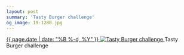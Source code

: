 ```yaml
---
layout: post
summary: 'Tasty Burger challenge'
og_image: 19-1280.jpg
---
```


<p>
 <time>
  <a href="/19">
   {{ page.date | date: "%B %-d, %Y" }}
  </a>
 </time>
 <a href="/19">
  <img alt="Tasty Burger challenge" data-taken="8/24/2013" sizes="(min-width: 700px) 50vw, calc(100vw - 2rem)" src="{{ site.assets_url }}/19-640.jpg" srcset="{{ site.assets_url }}/19-1280.jpg 1280w, {{ site.assets_url }}/19-960.jpg 960w, {{ site.assets_url }}/19-640.jpg 640w, {{ site.assets_url }}/19-320.jpg 320w"/>
 </a>
 <span>
  Tasty Burger challenge
 </span>
</p>
